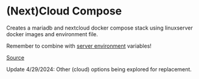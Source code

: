 # (Next)Cloud Compose

Creates a mariadb and nextcloud docker compose stack using linuxserver docker images and environment file.

Remember to combine with [server environment](../server.env) variables!

[Source](https://docs.linuxserver.io/images/docker-nextcloud/)

Update 4/29/2024: Other (cloud) options being explored for replacement.
